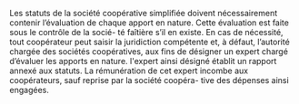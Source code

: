 Les statuts de la société coopérative simplifiée doivent nécessairement contenir l’évaluation de chaque apport en nature. Cette évaluation est faite sous le contrôle de la socié- té faîtière s’il en existe.
En cas de nécessité, tout coopérateur peut saisir la juridiction compétente et, à défaut, l’autorité chargée des sociétés coopératives, aux fins de désigner un expert chargé d’évaluer les apports en nature. l'expert ainsi désigné établit un rapport annexé aux statuts.
La rémunération de cet expert incombe aux coopérateurs, sauf reprise par la société coopéra- tive des dépenses ainsi engagées.